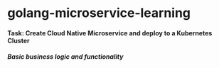 # golang-microservice-learning

####  Task: Create Cloud Native Microservice and deploy to a Kubernetes Cluster

##### Basic business logic and functionality
